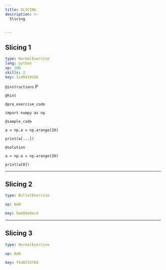 ```yaml
---
title: SLICING
description: >-
  Slicing


---
```

## Slicing 1

```yaml
type: NormalExercise
lang: python
xp: 100
skills: 2
key: 1cd9d19166
```



`@instructions`
P

`@hint`


`@pre_exercise_code`
```{python}
import numpy as np
```
`@sample_code`
```{python}
a = np.a = np.arange(20)

print(a[...])
```
`@solution`
```{python}
a = np.a = np.arange(20)

print(a[0])
```






---
## Slicing 2

```yaml
type: BulletExercise

xp: NaN

key: 9ab09e8ec4
```














---
## Slicing 3

```yaml
type: NormalExercise

xp: NaN

key: f5d873378d
```













